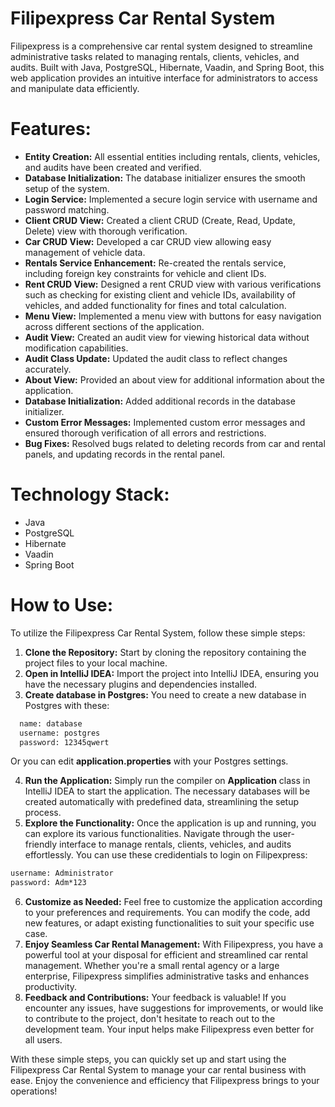 # Filipexpress Car Rental System
Filipexpress is a comprehensive car rental system designed to streamline administrative tasks related to managing rentals, clients, vehicles, and audits. Built with Java, PostgreSQL, Hibernate, Vaadin, and Spring Boot, this web application provides an intuitive interface for administrators to access and manipulate data efficiently.

# Features:
- **Entity Creation:** All essential entities including rentals, clients, vehicles, and audits have been created and verified.
- **Database Initialization:** The database initializer ensures the smooth setup of the system.
- **Login Service:** Implemented a secure login service with username and password matching.
- **Client CRUD View:** Created a client CRUD (Create, Read, Update, Delete) view with thorough verification.
- **Car CRUD View:** Developed a car CRUD view allowing easy management of vehicle data.
- **Rentals Service Enhancement:** Re-created the rentals service, including foreign key constraints for vehicle and client IDs.
- **Rent CRUD View:** Designed a rent CRUD view with various verifications such as checking for existing client and vehicle IDs, availability of vehicles, and added functionality for fines and total calculation.
- **Menu View:** Implemented a menu view with buttons for easy navigation across different sections of the application.
- **Audit View:** Created an audit view for viewing historical data without modification capabilities.
- **Audit Class Update:** Updated the audit class to reflect changes accurately.
- **About View:** Provided an about view for additional information about the application.
- **Database Initialization:** Added additional records in the database initializer.
- **Custom Error Messages:** Implemented custom error messages and ensured thorough verification of all errors and restrictions.
- **Bug Fixes:** Resolved bugs related to deleting records from car and rental panels, and updating records in the rental panel.

# Technology Stack:
- Java
- PostgreSQL
- Hibernate
- Vaadin
- Spring Boot

# How to Use:
To utilize the Filipexpress Car Rental System, follow these simple steps:

1. **Clone the Repository:** Start by cloning the repository containing the project files to your local machine.
2. **Open in IntelliJ IDEA:** Import the project into IntelliJ IDEA, ensuring you have the necessary plugins and dependencies installed.
3. **Create database in Postgres:** You need to create a new database in Postgres with these:
```bash
  name: database
  username: postgres
  password: 12345qwert
```
Or you can edit **application.properties** with your Postgres settings.

4. **Run the Application:** Simply run the compiler on **Application** class in IntelliJ IDEA to start the application. The necessary databases will be created automatically with predefined data, streamlining the setup process.
5. **Explore the Functionality:** Once the application is up and running, you can explore its various functionalities. Navigate through the user-friendly interface to manage rentals, clients, vehicles, and audits effortlessly.
You can use these credidentials to login on Filipexpress:
```txt
username: Administrator
password: Adm*123
```
6. **Customize as Needed:** Feel free to customize the application according to your preferences and requirements. You can modify the code, add new features, or adapt existing functionalities to suit your specific use case.
7. **Enjoy Seamless Car Rental Management:** With Filipexpress, you have a powerful tool at your disposal for efficient and streamlined car rental management. Whether you're a small rental agency or a large enterprise, Filipexpress simplifies administrative tasks and enhances productivity.
8. **Feedback and Contributions:** Your feedback is valuable! If you encounter any issues, have suggestions for improvements, or would like to contribute to the project, don't hesitate to reach out to the development team. Your input helps make Filipexpress even better for all users.

With these simple steps, you can quickly set up and start using the Filipexpress Car Rental System to manage your car rental business with ease. Enjoy the convenience and efficiency that Filipexpress brings to your operations!
